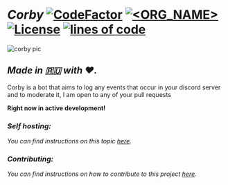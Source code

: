 # *Corby* [![CodeFactor](https://www.codefactor.io/repository/github/corby-dev/corby/badge)](https://www.codefactor.io/repository/github/corby-dev/corby) [![<ORG_NAME>](https://circleci.com/gh/corby-dev/corby.svg?style=svg)](https://circleci.com/gh/corby-dev/corby) [![License](https://img.shields.io/badge/License-BSD%203--Clause-blue.svg)](https://opensource.org/licenses/BSD-3-Clause) [![lines of code](https://img.shields.io/tokei/lines/github/corby-dev/corby)](https://github.com/corby-dev/corby)

![corby pic](https://raw.githubusercontent.com/d1snin/corby/development/src/main/resources/corby-header.png)

## *Made in 🇷🇺 with ❤️.*

Corby is a bot that aims to log any events that occur in your discord server and to moderate it, I am open to any of your pull requests

**Right now in active development!**

### *Self hosting:*
*You can find instructions on this topic [here](https://github.com/corby-dev/corby/blob/dev/SELF_HOSTING.md).*

### *Contributing:*
*You can find instructions on how to contribute to this project [here](https://github.com/corby-dev/corby/blob/dev/CONTRIBUTING.md).*
